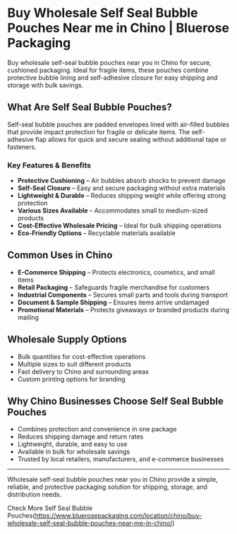 # Buy Wholesale Self Seal Bubble Pouches Near me in Chino | Bluerose Packaging

Buy wholesale self-seal bubble pouches near you in Chino for secure, cushioned packaging. Ideal for fragile items, these pouches combine protective bubble lining and self-adhesive closure for easy shipping and storage with bulk savings.

## What Are Self Seal Bubble Pouches?  

Self-seal bubble pouches are padded envelopes lined with air-filled bubbles that provide impact protection for fragile or delicate items. The self-adhesive flap allows for quick and secure sealing without additional tape or fasteners.  

### Key Features & Benefits  

- **Protective Cushioning** – Air bubbles absorb shocks to prevent damage  
- **Self-Seal Closure** – Easy and secure packaging without extra materials  
- **Lightweight & Durable** – Reduces shipping weight while offering strong protection  
- **Various Sizes Available** – Accommodates small to medium-sized products  
- **Cost-Effective Wholesale Pricing** – Ideal for bulk shipping operations  
- **Eco-Friendly Options** – Recyclable materials available  

## Common Uses in Chino  

- **E-Commerce Shipping** – Protects electronics, cosmetics, and small items  
- **Retail Packaging** – Safeguards fragile merchandise for customers  
- **Industrial Components** – Secures small parts and tools during transport  
- **Document & Sample Shipping** – Ensures items arrive undamaged  
- **Promotional Materials** – Protects giveaways or branded products during mailing  

## Wholesale Supply Options  

- Bulk quantities for cost-effective operations  
- Multiple sizes to suit different products  
- Fast delivery to Chino and surrounding areas  
- Custom printing options for branding  

## Why Chino Businesses Choose Self Seal Bubble Pouches  

- Combines protection and convenience in one package  
- Reduces shipping damage and return rates  
- Lightweight, durable, and easy to use  
- Available in bulk for wholesale savings  
- Trusted by local retailers, manufacturers, and e-commerce businesses  

---  
Wholesale self-seal bubble pouches near you in Chino provide a simple, reliable, and protective packaging solution for shipping, storage, and distribution needs.  

Check More Self Seal Bubble Pouches(https://www.bluerosepackaging.com/location/chino/buy-wholesale-self-seal-bubble-pouches-near-me-in-chino/)
